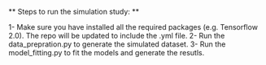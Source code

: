 ** Steps to run the simulation study: **

1- Make sure you have installed all the required packages (e.g. Tensorflow 2.0). The repo will be updated to include the .yml file.
2- Run the data_prepration.py to generate the simulated dataset.
3- Run the model_fitting.py to fit the models and generate the resutls. 
